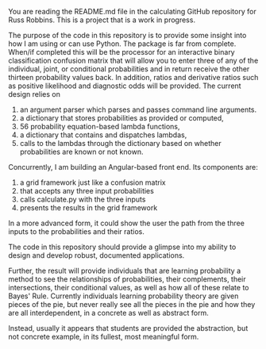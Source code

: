 You are reading the README.md file in the calculating GitHub repository for Russ Robbins. This is a project that is a work in progress. 

The purpose of the code in this repository is to provide some insight into how I am using or can use Python. The package is far from complete. When/if completed this will be the processor for an interactive binary classification confusion matrix that will allow you to enter three of any of the individual, joint, or conditional probabilities and in return receive the other thirteen probability values back. In addition, ratios and derivative ratios such as positive likelihood and diagnostic odds will be provided. The current design relies on

1. an argument parser which parses and passes command line arguments.
1. a dictionary that stores probabilities as provided or computed,
1. 56 probability equation-based lambda functions,  
1. a dictionary that contains and dispatches lambdas,
1. calls to the lambdas through the dictionary based on whether probabilities are known or not known. 

Concurrently, I am building an Angular-based front end. Its components are:

1. a grid framework just like a confusion matrix
1. that accepts any three input probabilities
1. calls calculate.py with the three inputs
1. presents the results in the grid framework

In a more advanced form, it could show the user the path from the three inputs to the probabilities and their ratios.

The code in this repository should provide a glimpse into my ability to design and develop robust, documented applications. 

Further, the result will provide individuals that are learning probability a method to see the relationships of probabilities, their complements, their intersections, their conditional values, as well as how all of these relate to Bayes' Rule. Currently individuals learning probability theory are given pieces of the pie, but never really see all the pieces in the pie and how they are all interdependent, in a concrete as well as abstract form.

Instead, usually it appears that students are provided the abstraction, but not concrete example, in its fullest, most meaningful form.
